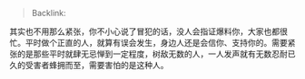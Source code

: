 > Backlink: 

其实也不用那么紧张，你不小心说了冒犯的话，没人会指证爆料你，大家也都很忙。平时做个正直的人，就算有误会发生，身边人还是会信你、支持你的。需要紧张的是那些平时就肆无忌惮到一定程度，树敌无数的人，一人发声就有无数忍耐已久的受害者蜂拥而至，需要害怕的是这种人。